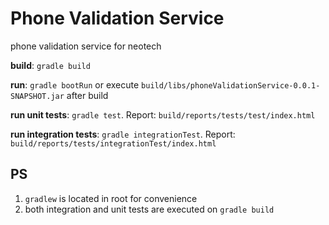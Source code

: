 # Phone Validation Service
phone validation service for neotech

**build**: ```gradle build```

**run**: ```gradle bootRun``` or execute ```build/libs/phoneValidationService-0.0.1-SNAPSHOT.jar``` after build

**run unit tests**: ```gradle test```. Report: ```build/reports/tests/test/index.html```

**run integration tests**: ```gradle integrationTest```. Report: ```build/reports/tests/integrationTest/index.html```

## PS
1. `gradlew` is located in root for convenience
2. both integration and unit tests are executed on ```gradle build```